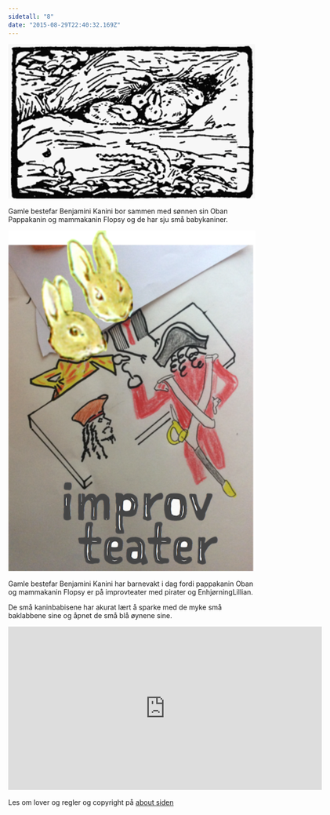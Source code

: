 ```yaml
---
sidetall: "8"
date: "2015-08-29T22:40:32.169Z"
---
```



![Geir Gliser'n Grevling & Herr Havre Rev](./image009.3.png)


Gamle bestefar Benjamini Kanini bor sammen med sønnen sin Oban Pappakanin og mammakanin Flopsy og de har sju små babykaniner.

![pappakanin Oban og mammakanin Flopsy er på improvteater med pirater og EnhjørningLillian](./7_1_Geir_Farger.png)


Gamle bestefar Benjamini Kanini har barnevakt i dag fordi pappakanin Oban og mammakanin Flopsy er på improvteater med pirater og EnhjørningLillian.

De små kaninbabisene har akurat lært å sparke med de myke små baklabbene sine og åpnet de små blå øynene sine.

<iframe src="https://docs.google.com/forms/d/e/1FAIpQLSdaU1qxlU76iRXUClnxtVycECOt0wqjnCQ8tT6mIzPJxbwDUg/viewform?embedded=true" width="640" height="333" frameborder="0" marginheight="0" marginwidth="0">Loading...</iframe>


<!-- ##Her er dine tegninger:

![XX_side_x_](./x.png)

![XX_side_x_](./x.png)

![XX_side_x_](./x.png)


##Tusen takk
for at du var dugnadsdeltager og lastet opp en tegning til vår felles [Gatsby barnebokbutikk](https://www.gatsbyjs.org/tutorial/).

Hilsen Lillian 🦄 og Ola 😺 i laboraturiet i det bittelille Hvite Hus på Rodeløkka, Oslo, Norway, Earth, next to Venus.

Last opp en tegning til, men husk at Lillian 🦄 og Ola 😺 må lime inn tegningen din før den blir synlig på internett.


<iframe src="https://docs.google.com/forms/d/e/1FAIpQLSdaU1qxlU76iRXUClnxtVycECOt0wqjnCQ8tT6mIzPJxbwDUg/viewform?embedded=true" width="640" height="668" frameborder="0" marginheight="0" marginwidth="0">Loading...</iframe>
-->
Les om lover og regler og copyright
på [about siden](/about/)


